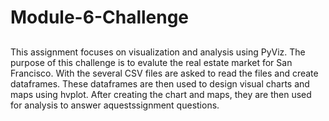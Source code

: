 # Module-6-Challenge
##
This assignment focuses on visualization and analysis using PyViz. 
The purpose of this challenge is to evalute the real estate market for San Francisco.  With the several CSV files are asked to read the files
and create dataframes.  These dataframes are then used to design visual charts and maps using hvplot. After creating the chart and maps, they are then used for analysis to answer aquestssignment questions.
##
